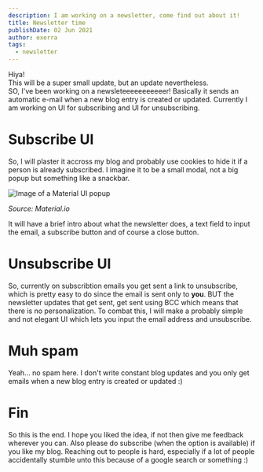 ```yaml
---
description: I am working on a newsletter, come find out about it!
title: Newsletter time
publishDate: 02 Jun 2021
author: exerra
tags:
  - newsletter
---
```

Hiya!\
This will be a super small update, but an update nevertheless.\
SO, I've been working on a newsleteeeeeeeeeeer! Basically it sends an automatic e-mail when a new blog entry is created or updated. Currently I am working on UI for subscribing and UI for unsubscribing.

# Subscribe UI

So, I will plaster it accross my blog and probably use cookies to hide it if a person is already subscribed. I imagine it to be a small modal, not a big popup but something like a snackbar.

![Image of a Material UI popup](https://lh3.googleusercontent.com/mkAGtJWvzMejuVdgYx_9uOEoiMEuo2jYI9YLXf04TgTo7ywtIf2LVAkHHzyMYUmmvPCzEJsUGZHwj3gUchMq5WFGCNUH2j28gOgG=w1064-v0 "Source: Material.io")

*Source: Material.io*

It will have a brief intro about what the newsletter does, a text field to input the email, a subscribe button and of course a close button.

# Unsubscribe UI

So, currently on subscribtion emails you get sent a link to unsubscribe, which is pretty easy to do since the email is sent only to **you**. BUT the newsletter updates that get sent, get sent using BCC which means that there is no personalization. To combat this, I will make a probably simple and not elegant UI which lets you input the email address and unsubscribe.

# Muh spam

Yeah... no spam here. I don't write constant blog updates and you only get emails when a new blog entry is created or updated :)

# Fin

So this is the end. I hope you liked the idea, if not then give me feedback wherever you can. Also please do subscribe (when the option is available) if you like my blog. Reaching out to people is hard, especially if a lot of people accidentally stumble unto this because of a google search or something :)